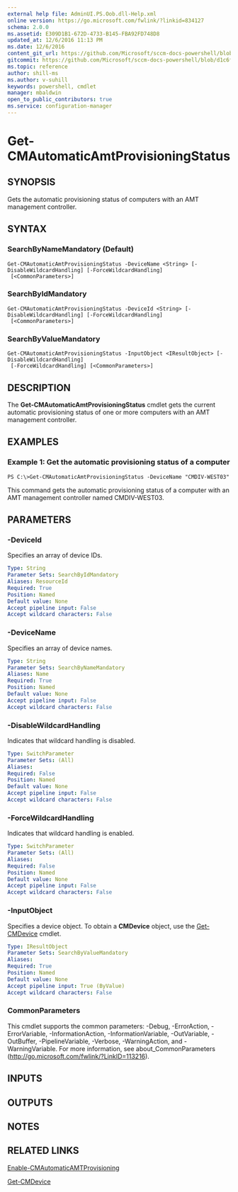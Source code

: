 ```yaml
---
external help file: AdminUI.PS.Oob.dll-Help.xml
online version: https://go.microsoft.com/fwlink/?linkid=834127
schema: 2.0.0
ms.assetid: E309D1B1-672D-4733-B145-FBA92FD748D8
updated_at: 12/6/2016 11:13 PM
ms.date: 12/6/2016
content_git_url: https://github.com/Microsoft/sccm-docs-powershell/blob/live/sccm-cmdlets/ConfigurationManager/vlatest/Get-CMAutomaticAmtProvisioningStatus.md
gitcommit: https://github.com/Microsoft/sccm-docs-powershell/blob/d1c6f0eeb340f832b2254d78bbd1bc9245dc24fc/sccm-cmdlets/ConfigurationManager/vlatest/Get-CMAutomaticAmtProvisioningStatus.md
ms.topic: reference
author: shill-ms
ms.author: v-suhill
keywords: powershell, cmdlet
manager: mbaldwin
open_to_public_contributors: true
ms.service: configuration-manager
---
```


# Get-CMAutomaticAmtProvisioningStatus

## SYNOPSIS
Gets the automatic provisioning status of computers with an AMT management controller.

## SYNTAX

### SearchByNameMandatory (Default)
```
Get-CMAutomaticAmtProvisioningStatus -DeviceName <String> [-DisableWildcardHandling] [-ForceWildcardHandling]
 [<CommonParameters>]
```

### SearchByIdMandatory
```
Get-CMAutomaticAmtProvisioningStatus -DeviceId <String> [-DisableWildcardHandling] [-ForceWildcardHandling]
 [<CommonParameters>]
```

### SearchByValueMandatory
```
Get-CMAutomaticAmtProvisioningStatus -InputObject <IResultObject> [-DisableWildcardHandling]
 [-ForceWildcardHandling] [<CommonParameters>]
```

## DESCRIPTION
The **Get-CMAutomaticAmtProvisioningStatus** cmdlet gets the current automatic provisioning status of one or more computers with an AMT management controller.

## EXAMPLES

### Example 1: Get the automatic provisioning status of a computer
```
PS C:\>Get-CMAutomaticAmtProvisioningStatus -DeviceName "CMDIV-WEST03"
```

This command gets the automatic provisioning status of a computer with an AMT management controller named CMDIV-WEST03.

## PARAMETERS

### -DeviceId
Specifies an array of device IDs.

```yaml
Type: String
Parameter Sets: SearchByIdMandatory
Aliases: ResourceId
Required: True
Position: Named
Default value: None
Accept pipeline input: False
Accept wildcard characters: False
```

### -DeviceName
Specifies an array of device names.

```yaml
Type: String
Parameter Sets: SearchByNameMandatory
Aliases: Name
Required: True
Position: Named
Default value: None
Accept pipeline input: False
Accept wildcard characters: False
```

### -DisableWildcardHandling
Indicates that wildcard handling is disabled.

```yaml
Type: SwitchParameter
Parameter Sets: (All)
Aliases: 
Required: False
Position: Named
Default value: None
Accept pipeline input: False
Accept wildcard characters: False
```

### -ForceWildcardHandling
Indicates that wildcard handling is enabled.

```yaml
Type: SwitchParameter
Parameter Sets: (All)
Aliases: 
Required: False
Position: Named
Default value: None
Accept pipeline input: False
Accept wildcard characters: False
```

### -InputObject
Specifies a device object.
To obtain a **CMDevice** object, use the [Get-CMDevice](./Get-CMDevice.md) cmdlet.

```yaml
Type: IResultObject
Parameter Sets: SearchByValueMandatory
Aliases: 
Required: True
Position: Named
Default value: None
Accept pipeline input: True (ByValue)
Accept wildcard characters: False
```

### CommonParameters
This cmdlet supports the common parameters: -Debug, -ErrorAction, -ErrorVariable, -InformationAction, -InformationVariable, -OutVariable, -OutBuffer, -PipelineVariable, -Verbose, -WarningAction, and -WarningVariable. For more information, see about_CommonParameters (http://go.microsoft.com/fwlink/?LinkID=113216).

## INPUTS

## OUTPUTS

## NOTES

## RELATED LINKS

[Enable-CMAutomaticAMTProvisioning](xref:ConfigurationManager/vlatest/Enable-CMAutomaticAMTProvisioning.md)

[Get-CMDevice](xref:ConfigurationManager/vlatest/Get-CMDevice.md)


